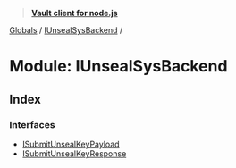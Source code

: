 > **[Vault client for node.js](../README.md)**

[Globals](../globals.md) / [IUnsealSysBackend](iunsealsysbackend.md) /

# Module: IUnsealSysBackend

## Index

### Interfaces

* [ISubmitUnsealKeyPayload](../interfaces/iunsealsysbackend.isubmitunsealkeypayload.md)
* [ISubmitUnsealKeyResponse](../interfaces/iunsealsysbackend.isubmitunsealkeyresponse.md)